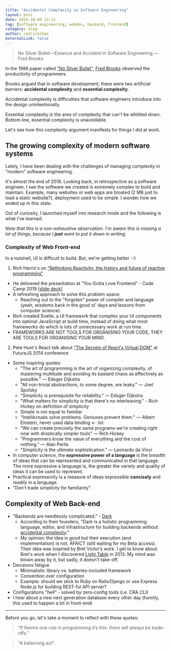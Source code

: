 ```yaml
---
title: "Accidental Complexity in Software Engineering"
layout: post
date: 2019-10-09 12:11
tag: [software engineering, webdev, backend, frontend]
category: blog
author: cedrickchee
externalLink: false
---
```


> No Silver Bullet—Essence and Accident in Software Engineering
> — Fred Brooks

In the 1986 paper called ["No Silver Bullet"](https://en.wikipedia.org/wiki/No_Silver_Bullet), [Fred Brooks](https://en.wikipedia.org/wiki/Fred_Brooks) observed the productivity of programmers.

Brooks argued that in software development, there were two artificial barriers: **accidental complexity** and **essential complexity**.

Accidental complexity is difficulties that software engineers introduce into the design unintentionally.

Essential complexity is the area of complexity that can't be whittled down. Bottom line, essential complexity is unavoidable.

Let's see how this complexity argument manifests for things I did at work.

## The growing complexity of modern software systems

Lately, I have been dealing with the challenges of managing complexity in "modern" software engineering.

It's almost the end of 2019. Looking back, in retrospective as a software engineer, I see the software we created is extremely complex to build and maintain. Example, many websites or web apps are bloated (2 MB just to load a static website?), deployment used to be simple. I wonder how we ended up in this state.

Out of curiosity, I launched myself into research mode and the following is what I've learned.

_Note that this is a non-exhaustive observation. I'm aware this is missing a lot of things, because I **just** want to put it down in writing._

### Complexity of Web Front-end

In a nutshell, UI is difficult to build. But, we're getting better :-)

1. Rich Harris's on ["Rethinking Reactivity, the history and future of reactive programming"](https://www.youtube.com/watch?v=AdNJ3fydeao)
- He delivered the presentation at "You Gotta Love Frontend" - Code Camp 2019 [[slide deck](https://rethinking-reactivity.surge.sh)]
- A refreshing approach to solve this problem space:
  - Reaching out to the "forgoten" power of compiler and language (yeah, wisdoms back in the good ol' days and lessons from computer science).
- Rich created Svelte, a UI framework that compiles your UI components into optimal JavaScript at build time, instead of doing what most frameworks do which is lots of unnecessary work at run time.
- FRAMEWORKS ARE NOT TOOLS FOR ORGANISING YOUR CODE, THEY ARE TOOLS FOR ORGANISING YOUR MIND.

2. Pete Hunt's React talk about ["The Secrets of React's Virtual DOM"](https://youtu.be/-DX3vJiqxm4?t=1955) at FutureJS 2014 conference
- Some inspiring quotes:
  - "The art of programming is the art of organizing complexity, of mastering multitude and avoiding its bastard chaos as effectively as possible." — Edsger Dijkstra
  - "All non-trivial abstractions, to some degree, are leaky." — Joel Spolsky
  - "Simplicity is prerequisite for reliability." — Edsger Dijkstra
  - "What matters for simplicity is that there's no interleaving." - Rich Hickey on definition of simplicity
  - Simple is not equal to familiar
  - "Intellectuals solve problems. Geniuses prevent them." — Albert Einstein, never used data binding <- :lol:
  - "We can create precisely the same programs we're creating right now with drastically simpler tools" — Rich Hickey
  - "Programmers know the value of everything and the cost of nothing." — Alan Perlis
  - "Simplicity is the ultimate sophistication." — Leonardo da Vinci
- In computer science, the **expressive power of a language** is the breadth of ideas that can be represented and communicated in that language. The more expressive a language is, the greater the variety and quality of ideas it can be used to represent.
- Practical expressivity is a measure of ideas expressible **concisely** and readily in a language.
- "Don't trade simplicity for familiarity".

## Complexity of Web Back-end

- "Backends are needlessly complicated." - [Dark](https://darklang.com)
  - According to their founders, "Dark is a holistic programming language, editor, and infrastructure for building backends without [accidental complexity](https://medium.com/darklang/the-design-of-dark-59f5d38e52d2)."
  - My opinion: the idea is good but their execution (and implementation) is not, AFAICT (still waiting for my Beta access). Their idea was inspired by Bret Victor’s work. I get to know about Bret's work when I discovered [Light Table](http://lighttable.com/) in 2013. My mind was blown away by it, but sadly, it doesn't take-off.
- Decisions fatigue
  - Minimalistic library vs. batteries-included framework
  - Convention over configuration
  - Example: should we stick to Ruby on Rails/Django or use Express Node.js for building REST-ful API server?
- Configurations "hell" - solved by zero-config tools (i.e. CRA CLI)
- I hear about a new next generation database every other day (funnily, this used to happen a lot in front-end)

---

Before you go, let's take a moment to reflect with these quotes:

> "If there’s one rule in programming it’s this: there will always be trade-offs."

> "A balancing act".
